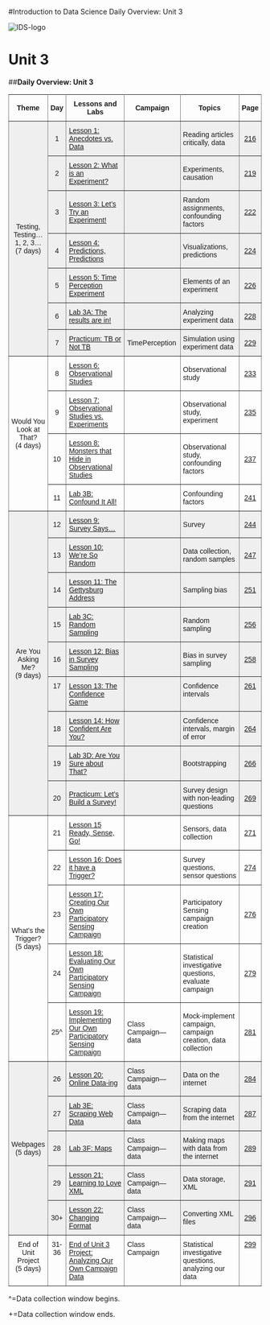 #Introduction to Data Science Daily Overview: Unit 3

![IDS-logo](../img/IDS-logo.png)

**<h1>Unit 3</h1>**

##**Daily Overview: Unit 3**

<style type="text/css">
.tg  {border-collapse:collapse;border-spacing:0;}
.tg td{font-family:Arial, sans-serif;font-size:14px;padding:10px 5px;border-style:solid;border-width:1px;overflow:hidden;word-break:normal;border-color:black;}
.tg th{font-family:Arial, sans-serif;font-size:14px;font-weight:normal;padding:10px 5px;border-style:solid;border-width:1px;overflow:hidden;word-break:normal;border-color:black;}
.tg .tg-88nc{font-weight:bold;border-color:inherit;text-align:center}
.tg .tg-yj5y{background-color:#efefef;border-color:inherit;text-align:center;vertical-align:top}
.tg .tg-c3ow{border-color:inherit;text-align:center;vertical-align:top}
.tg .tg-uys7{border-color:inherit;text-align:center}
.tg .tg-pwj7{background-color:#efefef;border-color:inherit;text-align:left}
.tg .tg-5e9r{background-color:#efefef;border-color:inherit;text-align:center}
.tg .tg-xldj{border-color:inherit;text-align:left}
.tg .tg-y698{background-color:#efefef;border-color:inherit;text-align:left;vertical-align:top}
.tg .tg-0pky{border-color:inherit;text-align:left;vertical-align:top}
</style>
<table class="tg">
  <tr>
    <th class="tg-88nc">Theme</th>
    <th class="tg-88nc">Day</th>
    <th class="tg-88nc">Lessons and Labs</th>
    <th class="tg-88nc">Campaign</th>
    <th class="tg-88nc">Topics</th>
    <th class="tg-88nc">Page</th>
  </tr>
  <tr>
    <td class="tg-5e9r" rowspan="7">Testing,<br>Testing…<br>1, 2, 3…<br>(7 days)</td>
    <td class="tg-5e9r">1</td>
    <td class="tg-pwj7"><a href="../../unit3/lesson1">Lesson 1: Anecdotes vs. Data</a></td>
    <td class="tg-pwj7"></td>
    <td class="tg-pwj7">Reading articles critically, data</td>
    <td class="tg-5e9r"><a href="../../unit3/lesson1">216</a></td>
  </tr>
  <tr>
    <td class="tg-5e9r">2</td>
    <td class="tg-pwj7"><a href="../../unit3/lesson2">Lesson 2: What is an Experiment?</a></td>
    <td class="tg-pwj7"></td>
    <td class="tg-pwj7">Experiments, causation</td>
    <td class="tg-5e9r"><a href="../../unit3/lesson2">219</a></td>
  </tr>
  <tr>
    <td class="tg-5e9r">3</td>
    <td class="tg-pwj7"><a href="../../unit3/lesson3">Lesson 3: Let’s Try an Experiment!</a></td>
    <td class="tg-pwj7"></td>
    <td class="tg-pwj7">Random assignments, confounding factors</td>
    <td class="tg-5e9r"><a href="../../unit3/lesson3">222</a></td>
  </tr>
  <tr>
    <td class="tg-5e9r">4</td>
    <td class="tg-pwj7"><a href="../../unit3/lesson4">Lesson 4: Predictions, Predictions</a></td>
    <td class="tg-pwj7"></td>
    <td class="tg-pwj7">Visualizations, predictions</td>
    <td class="tg-5e9r"><a href="../../unit3/lesson4">224</a></td>
  </tr>
  <tr>
    <td class="tg-5e9r">5</td>
    <td class="tg-pwj7"><a href="../../unit3/lesson5">Lesson 5: Time Perception Experiment</a></td>
    <td class="tg-pwj7"></td>
    <td class="tg-pwj7">Elements of an experiment</td>
    <td class="tg-5e9r"><a href="../../unit3/lesson5">226</a></td>
  </tr>
  <tr>
    <td class="tg-5e9r">6</td>
    <td class="tg-pwj7"><a href="../../unit3/lab3a">Lab 3A: The results are in!</a></td>
    <td class="tg-pwj7"></td>
    <td class="tg-pwj7">Analyzing experiment data</td>
    <td class="tg-5e9r"><a href="../../unit3/lab3a">228</a></td>
  </tr>
  <tr>
    <td class="tg-5e9r">7</td>
    <td class="tg-pwj7"><a href="../../unit3/practicum1">Practicum: TB or Not TB</a></td>
    <td class="tg-pwj7">TimePerception</td>
    <td class="tg-pwj7">Simulation using experiment data</td>
    <td class="tg-5e9r"><a href="../../unit3/practicum1">229</a></td>
  </tr>
  <tr>
    <td class="tg-uys7" rowspan="4">Would You<br>Look at<br>That?<br>(4 days)</td>
    <td class="tg-uys7">8</td>
    <td class="tg-xldj"><a href="../../unit3/lesson6">Lesson 6: Observational Studies</a></td>
    <td class="tg-xldj"></td>
    <td class="tg-xldj">Observational study</td>
    <td class="tg-uys7"><a href="../../unit3/lesson6">233</a></td>
  </tr>
  <tr>
    <td class="tg-uys7">9</td>
    <td class="tg-xldj"><a href="../../unit3/lesson7">Lesson 7: Observational Studies vs. Experiments</a></td>
    <td class="tg-xldj"></td>
    <td class="tg-xldj">Observational study, experiment</td>
    <td class="tg-uys7"><a href="../../unit3/lesson7">235</a></td>
  </tr>
  <tr>
    <td class="tg-uys7">10</td>
    <td class="tg-xldj"><a href="../../unit3/lesson8">Lesson 8: Monsters that Hide in Observational Studies</a></td>
    <td class="tg-xldj"></td>
    <td class="tg-xldj">Observational study, confounding factors</td>
    <td class="tg-uys7"><a href="../../unit3/lesson8">237</a></td>
  </tr>
  <tr>
    <td class="tg-uys7">11</td>
    <td class="tg-xldj"><a href="../../unit3/lab3b">Lab 3B: Confound It All!</a></td>
    <td class="tg-xldj"></td>
    <td class="tg-xldj">Confounding factors</td>
    <td class="tg-uys7"><a href="../../unit3/lab3b">241</a></td>
  </tr>
  <tr>
    <td class="tg-5e9r" rowspan="9">Are You<br>Asking<br>Me?<br>(9 days)<br></td>
    <td class="tg-5e9r">12</td>
    <td class="tg-pwj7"><a href="../../unit3/lesson9">Lesson 9: Survey Says…</a></td>
    <td class="tg-pwj7"></td>
    <td class="tg-pwj7">Survey</td>
    <td class="tg-5e9r"><a href="../../unit3/lesson9">244</a></td>
  </tr>
  <tr>
    <td class="tg-5e9r">13</td>
    <td class="tg-pwj7"><a href="../../unit3/lesson10">Lesson 10: We’re So Random</a></td>
    <td class="tg-pwj7"></td>
    <td class="tg-pwj7">Data collection, random samples</td>
    <td class="tg-5e9r"><a href="../../unit3/lesson10">247</a></td>
  </tr>
  <tr>
    <td class="tg-5e9r">14</td>
    <td class="tg-pwj7"><a href="../../unit3/lesson11">Lesson 11: The Gettysburg Address</a></td>
    <td class="tg-pwj7"></td>
    <td class="tg-pwj7">Sampling bias</td>
    <td class="tg-5e9r"><a href="../../unit3/lesson11">251</a></td>
  </tr>
  <tr>
    <td class="tg-5e9r">15</td>
    <td class="tg-pwj7"><a href="../../unit3/lab3c">Lab 3C: Random Sampling</a></td>
    <td class="tg-pwj7"></td>
    <td class="tg-pwj7">Random sampling</td>
    <td class="tg-5e9r"><a href="../../unit3/lab3c">256</a></td>
  </tr>
  <tr>
    <td class="tg-5e9r">16</td>
    <td class="tg-pwj7"><a href="../../unit3/lesson12">Lesson 12: Bias in Survey Sampling</a></td>
    <td class="tg-pwj7"></td>
    <td class="tg-pwj7">Bias in survey sampling</td>
    <td class="tg-5e9r"><a href="../../unit3/lesson12">258</a></td>
  </tr>
  <tr>
    <td class="tg-yj5y">17</td>
    <td class="tg-y698"><a href="../../unit3/lesson13">Lesson 13: The Confidence Game</a></td>
    <td class="tg-y698"></td>
    <td class="tg-y698">Confidence intervals</td>
    <td class="tg-yj5y"><a href="../../unit3/lesson13">261</a></td>
  </tr>
  <tr>
    <td class="tg-5e9r">18</td>
    <td class="tg-pwj7"><a href="../../unit3/lesson14">Lesson 14: How Confident Are You?</a></td>
    <td class="tg-pwj7"></td>
    <td class="tg-pwj7">Confidence intervals, margin of error</td>
    <td class="tg-5e9r"><a href="../../unit3/lesson14">264</a></td>
  </tr>
  <tr>
    <td class="tg-5e9r">19</td>
    <td class="tg-pwj7"><a href="../../unit3/lab3d">Lab 3D: Are You Sure about That?</a></td>
    <td class="tg-pwj7"></td>
    <td class="tg-pwj7">Bootstrapping</td>
    <td class="tg-5e9r"><a href="../../unit3/lab3d">266</a></td>
  </tr>
  <tr>
    <td class="tg-5e9r">20</td>
    <td class="tg-pwj7"><a href="../../unit3/practicum2">Practicum: Let’s Build a Survey!</a></td>
    <td class="tg-pwj7"></td>
    <td class="tg-pwj7">Survey design with non-leading questions</td>
    <td class="tg-5e9r"><a href="../../unit3/practicum2">269</a></td>
  </tr>
  <tr>
    <td class="tg-uys7" rowspan="5">What’s the<br>Trigger?<br>(5 days)</td>
    <td class="tg-uys7">21</td>
    <td class="tg-xldj"><a href="../../unit3/lesson15">Lesson 15 Ready, Sense, Go!</a></td>
    <td class="tg-xldj"></td>
    <td class="tg-xldj">Sensors, data collection</td>
    <td class="tg-uys7"><a href="../../unit3/lesson15">271</a></td>
  </tr>
  <tr>
    <td class="tg-uys7">22</td>
    <td class="tg-xldj"><a href="../../unit3/lesson16">Lesson 16: Does it have a Trigger?</a></td>
    <td class="tg-xldj"></td>
    <td class="tg-xldj">Survey questions, sensor questions</td>
    <td class="tg-uys7"><a href="../../unit3/lesson16">274</a></td>
  </tr>
  <tr>
    <td class="tg-uys7">23</td>
    <td class="tg-xldj"><a href="../../unit3/lesson17">Lesson 17: Creating Our Own Participatory Sensing Campaign</a></td>
    <td class="tg-xldj"></td>
    <td class="tg-xldj">Participatory Sensing campaign creation</td>
    <td class="tg-uys7"><a href="../../unit3/lesson17">276</a></td>
  </tr>
  <tr>
    <td class="tg-uys7">24</td>
    <td class="tg-xldj"><a href="../../unit3/lesson18">Lesson 18: Evaluating Our Own Participatory Sensing Campaign</a><br></td>
    <td class="tg-xldj"></td>
    <td class="tg-xldj">Statistical investigative questions, evaluate campaign</td>
    <td class="tg-uys7"><a href="../../unit3/lesson18">279</a></td>
  </tr>
  <tr>
    <td class="tg-uys7">25^</td>
    <td class="tg-xldj"><a href="../../unit3/lesson19">Lesson 19: Implementing Our Own Participatory Sensing Campaign</a></td>
    <td class="tg-xldj">Class Campaign—data</td>
    <td class="tg-xldj">Mock-implement campaign, campaign creation, data collection</td>
    <td class="tg-uys7"><a href="../../unit3/lesson19">281</a></td>
  </tr>
  <tr>
    <td class="tg-5e9r" rowspan="5">Webpages<br>(5 days)</td>
    <td class="tg-5e9r">26</td>
    <td class="tg-pwj7"><a href="../../unit3/lesson20">Lesson 20: Online Data-ing</a></td>
    <td class="tg-pwj7">Class Campaign—data</td>
    <td class="tg-pwj7">Data on the internet</td>
    <td class="tg-5e9r"><a href="../../unit3/lesson20">284</a></td>
  </tr>
  <tr>
    <td class="tg-5e9r">27</td>
    <td class="tg-pwj7"><a href="../../unit3/lab3e">Lab 3E: Scraping Web Data</a></td>
    <td class="tg-pwj7">Class Campaign—data</td>
    <td class="tg-pwj7">Scraping data from the internet</td>
    <td class="tg-5e9r"><a href="../../unit3/lab3e">287</a></td>
  </tr>
  <tr>
    <td class="tg-5e9r">28</td>
    <td class="tg-pwj7"><a href="../../unit3/lab3f">Lab 3F: Maps</a></td>
    <td class="tg-pwj7">Class Campaign—data</td>
    <td class="tg-pwj7">Making maps with data from the internet</td>
    <td class="tg-5e9r"><a href="../../unit3/lab3f">289</a></td>
  </tr>
  <tr>
    <td class="tg-5e9r">29</td>
    <td class="tg-pwj7"><a href="../../unit3/lesson21">Lesson 21: Learning to Love XML</a></td>
    <td class="tg-pwj7">Class Campaign—data</td>
    <td class="tg-pwj7">Data storage, XML</td>
    <td class="tg-5e9r"><a href="../../unit3/lesson21">291</a></td>
  </tr>
  <tr>
    <td class="tg-5e9r">30+</td>
    <td class="tg-pwj7"><a href="../../unit3/lesson22">Lesson 22: Changing Format</a></td>
    <td class="tg-pwj7">Class Campaign—data</td>
    <td class="tg-pwj7">Converting XML files</td>
    <td class="tg-5e9r"><a href="../../unit3/lesson22">296</a></td>
  </tr>
  <tr>
    <td class="tg-c3ow">End of<br>Unit<br>Project<br>(5 days)</td>
    <td class="tg-c3ow">31-<br>36</td>
    <td class="tg-0pky"><a href="../../unit3/end">End of Unit 3 Project: Analyzing Our Own Campaign Data</a></td>
    <td class="tg-0pky">Class Campaign</td>
    <td class="tg-0pky">Statistical investigative questions, analyzing our data</td>
    <td class="tg-c3ow"><a href="../../unit3/end">299</a></td>
  </tr>
</table>

^=Data collection window begins.

+=Data collection window ends.